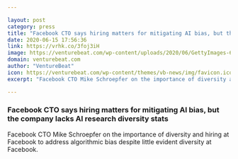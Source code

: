 ```yaml
---

layout: post
category: press
title: "Facebook CTO says hiring matters for mitigating AI bias, but the company lacks AI research diversity stats"
date: 2020-06-15 17:56:36
link: https://vrhk.co/3foj3iH
image: https://venturebeat.com/wp-content/uploads/2020/06/GettyImages-621759882.jpg?w=1200&strip=all
domain: venturebeat.com
author: "VentureBeat"
icon: https://venturebeat.com/wp-content/themes/vb-news/img/favicon.ico
excerpt: "Facebook CTO Mike Schroepfer on the importance of diversity and hiring at Facebook to address algorithmic bias despite little evident diversity at Facebook."

---
```


### Facebook CTO says hiring matters for mitigating AI bias, but the company lacks AI research diversity stats

Facebook CTO Mike Schroepfer on the importance of diversity and hiring at Facebook to address algorithmic bias despite little evident diversity at Facebook.